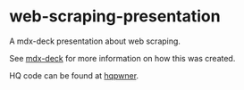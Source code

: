 # web-scraping-presentation
A mdx-deck presentation about web scraping.

See [mdx-deck](https://github.com/jxnblk/mdx-deck) for more information on how this was created.

HQ code can be found at [hqpwner](https://github.com/collinmurch/hqpwner).
